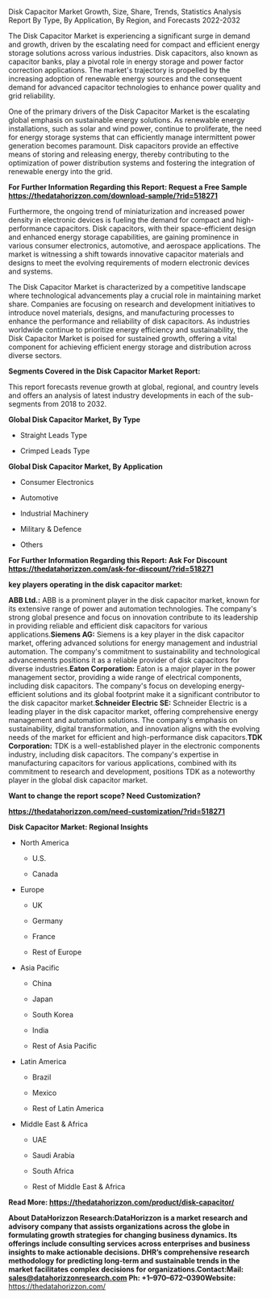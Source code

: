Disk Capacitor Market Growth, Size, Share, Trends, Statistics Analysis
Report By Type, By Application, By Region, and Forecasts 2022-2032

The Disk Capacitor Market is experiencing a significant surge in demand
and growth, driven by the escalating need for compact and efficient
energy storage solutions across various industries. Disk capacitors,
also known as capacitor banks, play a pivotal role in energy storage and
power factor correction applications. The market's trajectory is
propelled by the increasing adoption of renewable energy sources and the
consequent demand for advanced capacitor technologies to enhance power
quality and grid reliability.

One of the primary drivers of the Disk Capacitor Market is the
escalating global emphasis on sustainable energy solutions. As renewable
energy installations, such as solar and wind power, continue to
proliferate, the need for energy storage systems that can efficiently
manage intermittent power generation becomes paramount. Disk capacitors
provide an effective means of storing and releasing energy, thereby
contributing to the optimization of power distribution systems and
fostering the integration of renewable energy into the grid.

**For Further Information Regarding this Report: Request a Free Sample
<https://thedatahorizzon.com/download-sample/?rid=518271>**

Furthermore, the ongoing trend of miniaturization and increased power
density in electronic devices is fueling the demand for compact and
high-performance capacitors. Disk capacitors, with their space-efficient
design and enhanced energy storage capabilities, are gaining prominence
in various consumer electronics, automotive, and aerospace applications.
The market is witnessing a shift towards innovative capacitor materials
and designs to meet the evolving requirements of modern electronic
devices and systems.

The Disk Capacitor Market is characterized by a competitive landscape
where technological advancements play a crucial role in maintaining
market share. Companies are focusing on research and development
initiatives to introduce novel materials, designs, and manufacturing
processes to enhance the performance and reliability of disk capacitors.
As industries worldwide continue to prioritize energy efficiency and
sustainability, the Disk Capacitor Market is poised for sustained
growth, offering a vital component for achieving efficient energy
storage and distribution across diverse sectors.

**Segments Covered in the Disk Capacitor Market Report:**

This report forecasts revenue growth at global, regional, and country
levels and offers an analysis of latest industry developments in each of
the sub-segments from 2018 to 2032.

**Global Disk Capacitor Market, By Type**

-   Straight Leads Type

-   Crimped Leads Type

**Global Disk Capacitor Market, By Application**

-   Consumer Electronics

-   Automotive

-   Industrial Machinery

-   Military & Defence

-   Others

**For Further Information Regarding this Report: Ask For Discount
<https://thedatahorizzon.com/ask-for-discount/?rid=518271>**

**key players operating in the disk capacitor market:**

**ABB Ltd.:** ABB is a prominent player in the disk capacitor market,
known for its extensive range of power and automation technologies. The
company's strong global presence and focus on innovation contribute to
its leadership in providing reliable and efficient disk capacitors for
various applications.**Siemens AG:** Siemens is a key player in the disk
capacitor market, offering advanced solutions for energy management and
industrial automation. The company's commitment to sustainability and
technological advancements positions it as a reliable provider of disk
capacitors for diverse industries.**Eaton Corporation:** Eaton is a
major player in the power management sector, providing a wide range of
electrical components, including disk capacitors. The company's focus on
developing energy-efficient solutions and its global footprint make it a
significant contributor to the disk capacitor market.**Schneider
Electric SE:** Schneider Electric is a leading player in the disk
capacitor market, offering comprehensive energy management and
automation solutions. The company's emphasis on sustainability, digital
transformation, and innovation aligns with the evolving needs of the
market for efficient and high-performance disk capacitors.**TDK
Corporation:** TDK is a well-established player in the electronic
components industry, including disk capacitors. The company's expertise
in manufacturing capacitors for various applications, combined with its
commitment to research and development, positions TDK as a noteworthy
player in the global disk capacitor market.

**Want to change the report scope? Need Customization?**

**<https://thedatahorizzon.com/need-customization/?rid=518271>**

**Disk Capacitor Market: Regional Insights**

-   North America

    -   U.S.

    -   Canada

-   Europe

    -   UK

    -   Germany

    -   France

    -   Rest of Europe

-   Asia Pacific

    -   China

    -   Japan

    -   South Korea

    -   India

    -   Rest of Asia Pacific

-   Latin America

    -   Brazil

    -   Mexico

    -   Rest of Latin America

-   Middle East & Africa

    -   UAE

    -   Saudi Arabia

    -   South Africa

    -   Rest of Middle East & Africa

**Read More: <https://thedatahorizzon.com/product/disk-capacitor/>**

**About DataHorizzon Research:**DataHorizzon is a market research and
advisory company that assists organizations across the globe in
formulating growth strategies for changing business dynamics. Its
offerings include consulting services across enterprises and business
insights to make actionable decisions. DHR’s comprehensive research
methodology for predicting long-term and sustainable trends in the
market facilitates complex decisions for organizations.**Contact:Mail:**
<sales@datahorizzonresearch.com> **Ph:** +1–970–672–0390**Website:**
<https://thedatahorizzon.com/>
